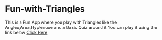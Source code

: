 # Fun-with-Triangles

This is a Fun App where you play with Triangles like the Angles,Area,Hyptenuse and a Basic Quiz around it
You can play it using the link below
[Click Here](https://fun-triangles-live.netlify.app/index.html)
